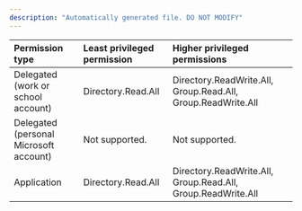 ```yaml
---
description: "Automatically generated file. DO NOT MODIFY"
---
```


|Permission type|Least privileged permission|Higher privileged permissions|
|:---|:---|:---|
|Delegated (work or school account)|Directory.Read.All|Directory.ReadWrite.All, Group.Read.All, Group.ReadWrite.All|
|Delegated (personal Microsoft account)|Not supported.|Not supported.|
|Application|Directory.Read.All|Directory.ReadWrite.All, Group.Read.All, Group.ReadWrite.All|

